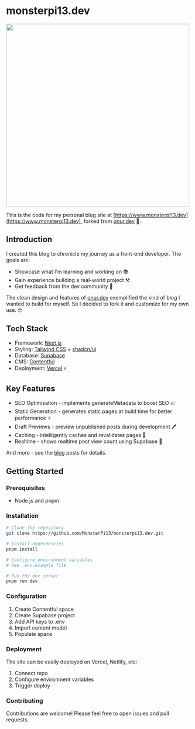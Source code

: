 # monsterpi13.dev

<img src="cover.png" width="500" />

This is the code for my personal blog site at [https://www.monsterpi13.dev](https://www.monsterpi13.dev), forked from
[onur.dev](https://github.com/suyalcinkaya/onur.dev) 🍴.

## Introduction

I created this blog to chronicle my journey as a front-end developer. The goals are:

- Showcase what I'm learning and working on 📚
- Gain experience building a real-world project ⚒️
- Get feedback from the dev community 👥

The clean design and features of [onur.dev](https://onur.dev/) exemplified the kind of blog I wanted to build for
myself. So I decided to fork it and customize for my own use. 🤓

## Tech Stack

- Framework: [Next.js](https://nextjs.org/)
- Styling: [Tailwind CSS](https://tailwindcss.com/) + [shadcn/ui](https://ui.shadcn.com/)
- Database: [Supabase](https://supabase.com/)
- CMS: [Contentful](https://www.contentful.com/)
- Deployment: [Vercel](https://vercel.com/) ⚡️

## Key Features

- SEO Optimization - implements generateMetadata to boost SEO 📈
- Static Generation - generates static pages at build time for better performance ⚡️
- Draft Previews - preview unpublished posts during development 🖊️
- Caching - intelligently caches and revalidates pages 💾
- Realtime - shows realtime post view count using Supabase 🔴

And more - see the [blog](https://dev.to/monsterpi13/building-my-developer-blog-site-2jee) posts for details.

## Getting Started

### Prerequisites

- Node.js and pnpm

### Installation

```bash
# Clone the repository
git clone https://github.com/MonsterPi13/monsterpi13.dev.git

# Install dependencies
pnpm install

# Configure environment variables
# See .env.example file

# Run the dev server
pnpm run dev
```

### Configuration

1. Create Contentful space
2. Create Supabase project
3. Add API keys to .env
4. Import content model
5. Populate space

### Deployment

The site can be easily deployed on Vercel, Netlify, etc:

1. Connect repo
2. Configure environment variables
3. Trigger deploy

### Contributing

Contributions are welcome! Please feel free to open issues and pull requests.
